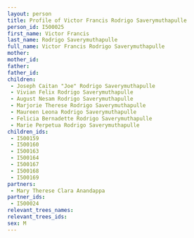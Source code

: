 ```yaml
---
layout: person
title: Profile of Victor Francis Rodrigo Saverymuthapulle
person_id: I500025
first_name: Victor Francis
last_name: Rodrigo Saverymuthapulle
full_name: Victor Francis Rodrigo Saverymuthapulle
mother: 
mother_id: 
father: 
father_id: 
children:
 - Joseph Caitan "Joe" Rodrigo Saverymuthapulle
 - Vivian Felix Rodrigo Saverymuthapulle
 - August Nesam Rodrigo Saverymuthapulle
 - Marjorie Therese Rodrigo Saverymuthapulle
 - Maureen Leona Rodrigo Saverymuthapulle
 - Felicia Bernadette Rodrigo Saverymuthapulle
 - Marie Perpetua Rodrigo Saverymuthapulle
children_ids:
 - I500159
 - I500160
 - I500163
 - I500164
 - I500167
 - I500168
 - I500169
partners:
 - Mary Therese Clara Anandappa
partner_ids:
 - I500024
relevant_trees_names:
relevant_trees_ids:
sex: M
---
```


